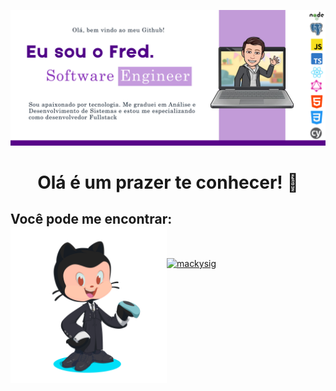 ![Banner de apresentação](https://github.com/fredericosetra/fredericosetra/blob/main/img/github%20note.png?raw=true)

<h1 style="text-align: center;"> Olá é um prazer te conhecer! 👋 </h1>

## Você pode me encontrar: <img align="left" width="250" height="250" src="https://github.com/fredericosetra/fredericosetra/blob/main/img/octocat-single.gif?raw=true">

<br />

<a href="https://www.linkedin.com/in/dev-fredericosetra/" target="_blank"> <img align="center" src="https://upload.wikimedia.org/wikipedia/commons/thumb/0/01/LinkedIn_Logo.svg/1280px-LinkedIn_Logo.svg.png" height="50" width="210" alt="mackysig"/></a>


